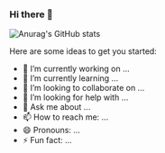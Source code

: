 ### Hi there 👋


![Anurag's GitHub stats](https://github-readme-stats.vercel.app/api?username=anuraghazra&show_icons=true&theme=vision-friendly-dark)

Here are some ideas to get you started:

- 🔭 I’m currently working on ...
- 🌱 I’m currently learning ...
- 👯 I’m looking to collaborate on ...
- 🤔 I’m looking for help with ...
- 💬 Ask me about ...
- 📫 How to reach me: ...
- 😄 Pronouns: ...
- ⚡ Fun fact: ...

